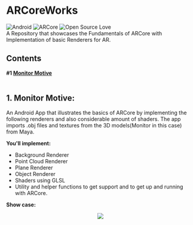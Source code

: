 # ARCoreWorks

![Android](https://img.shields.io/badge/Platform-Android-green.svg)   ![ARCore](https://img.shields.io/badge/ARCore-v1.0.0-blue.svg)  ![Open Source Love](https://badges.frapsoft.com/os/v2/open-source.svg?v=103)  <br />
A Repository that showcases the Fundamentals of ARCore with Implementation of basic Renderers for AR.

## Contents
**#1 [Monitor Motive](https://github.com/SyamSundarKirubakaran/ARCoreWorks/tree/master/MonitorMotive)**
<br /><br />

## 1. Monitor Motive:
An Android App that illustrates the basics of ARCore by implementing the following renderers and also considerable amount of shaders. The app imports .obj files and textures from the 3D models(Monitor in this case) from Maya.<br />

**You'll implement:**
* Background Renderer
* Point Cloud Renderer
* Plane Renderer
* Object Renderer
* Shaders using GLSL
* Utility and helper functions to get support and to get up and running with ARCore.<br />

**Show case:**
<br />
<p align="center">
  <img src="imgs/ar_1.gif">
</p>
